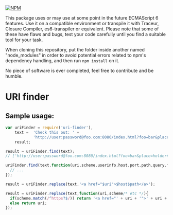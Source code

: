 [![NPM](https://nodei.co/npm/uri-finder.png?downloads=true)](https://nodei.co/npm/uri-finder/)

This package uses or may use at some point in the future ECMAScript 6 features. Use it on a compatible environment or transpile it with Traceur, Closure Compiler, es6-transpiler or equivalent. Please note that some of these have flaws and bugs, test your code carefully until you find a suitable tool for your task.

When cloning this repository, put the folder inside another named "node_modules" in order to avoid potential errors related to npm's dependency handling, and then run `npm install` on it.

No piece of software is ever completed, feel free to contribute and be humble.

# URI finder

## Sample usage:

```javascript
var uriFinder = require('uri-finder'),
    text =  'Check this out: ' +
            'http://user:password@foo.com:8080/index.html?foo=bar&place=holder#lorem-ipsum',
    result;

result = uriFinder.find(text);
// ['http://user:password@foo.com:8080/index.html?foo=bar&place=holder#lorem-ipsum']

uriFinder.find(text,function(uri,scheme,userinfo,host,port,path,query,fragment){
  // ...
});

result = uriFinder.replace(text,'<a href="$uri">$host$path</a>');

result = uriFinder.replace(text,function(uri,scheme/* etc */){
  if(scheme.match(/^https?$/)) return '<a href="' + uri + '">' + uri + '</a>';
  else return uri;
});

```

